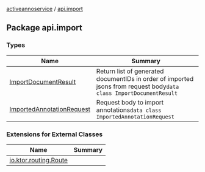 [activeannoservice](../index.md) / [api.import](./index.md)

## Package api.import

### Types

| Name | Summary |
|---|---|
| [ImportDocumentResult](-import-document-result/index.md) | Return list of generated documentIDs in order of imported jsons from request body`data class ImportDocumentResult` |
| [ImportedAnnotationRequest](-imported-annotation-request/index.md) | Request body to import annotations`data class ImportedAnnotationRequest` |

### Extensions for External Classes

| Name | Summary |
|---|---|
| [io.ktor.routing.Route](io.ktor.routing.-route/index.md) |  |
